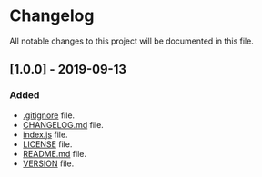# Changelog

All notable changes to this project will be documented in this file.

## [1.0.0] - 2019-09-13

### Added

- [.gitignore](.gitignore) file.
- [CHANGELOG.md](CHANGELOG.md) file.
- [index.js](index.js) file.
- [LICENSE](LICENSE) file.
- [README.md](README.md) file.
- [VERSION](VERSION) file.
